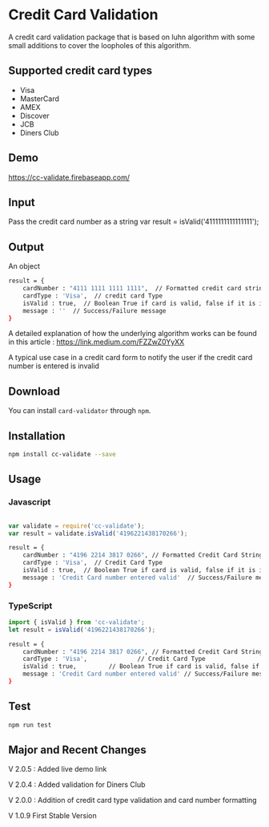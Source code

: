 # Credit Card Validation

A credit card validation package that is based on luhn algorithm with some small additions to cover the loopholes of this algorithm. 

## Supported credit card types

- Visa
- MasterCard
- AMEX
- Discover
- JCB
- Diners Club

## Demo

https://cc-validate.firebaseapp.com/


## Input

Pass the credit card number as a string
var result = isValid('4111111111111111');

## Output

An object

```sh
result = {
    cardNumber : "4111 1111 1111 1111",  // Formatted credit card string
    cardType : 'Visa',  // credit card Type
    isValid : true,  // Boolean True if card is valid, false if it is invalid
    message : ''  // Success/Failure message
}
```

A detailed explanation of how the underlying algorithm works can be found in this article :
 https://link.medium.com/FZZwZ0YyXX

A typical use case in a credit card form to notify the user if the credit card number is entered is invalid

## Download

You can install `card-validator` through `npm`.

## Installation 
```sh
npm install cc-validate --save
```
## Usage
### Javascript
```javascript

var validate = require('cc-validate');
var result = validate.isValid('4196221438170266');

```
```sh
result = {
    cardNumber : "4196 2214 3817 0266", // Formatted Credit Card String
    cardType : 'Visa',  // Credit Card Type
    isValid : true,  // Boolean True if card is valid, false if it is invalid
    message : 'Credit Card number entered valid'  // Success/Failure message
}
```
### TypeScript
```typescript
import { isValid } from 'cc-validate';
let result = isValid('4196221438170266');
```
```sh
result = {
    cardNumber : "4196 2214 3817 0266", // Formatted Credit Card String
    cardType : 'Visa',		        // Credit Card Type
    isValid : true,			// Boolean True if card is valid, false if it is invalid
    message : 'Credit Card number entered valid' // Success/Failure message
}
```
## Test 
```sh
npm run test
```


## Major and Recent Changes

V 2.0.5 : 
Added live demo link

V 2.0.4 : 
Added validation for Diners Club

V 2.0.0 : 
Addition of credit card type validation and card number formatting

V 1.0.9
First Stable Version